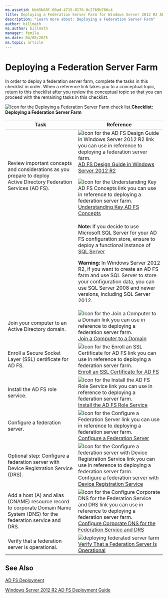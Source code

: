 ```yaml
---
ms.assetid: bbb5b68f-00ad-4715-8176-0c2769b706c4
title: Deploying a Federation Server Farm for Windows Server 2012 R2 AD FS
description: "Learn more about: Deploying a Federation Server Farm"
author: billmath
ms.author: billmath
manager: femila
ms.date: 04/08/2025
ms.topic: article
---
```


# Deploying a Federation Server Farm

In order to deploy a federation server farm, complete the tasks in this checklist in order. When a reference link takes you to a conceptual topic, return to this checklist after you review the conceptual topic so that you can proceed with the remaining tasks in this checklist.

![Icon for the Deploying a Federation Server Farm check list.](media/2b05dce3-938f-4168-9b8f-1f4398cbdb9b.gif)**Checklist: Deploying a Federation Server Farm**

|Task|Reference|
|--------|-------------|
|Review important concepts and considerations as you prepare to deploy Active Directory Federation Services \(AD FS\).|![Icon for the AD FS Design Guide in Windows Server 2012 R2 link you can use in reference to deploying a federation server farm.](media/faa393df-4856-4431-9eda-4f4e5be72a90.gif)[AD FS Design Guide in Windows Server 2012 R2](../../ad-fs/design/AD-FS-Design-Guide-in-Windows-Server-2012-R2.md)<p>![Icon for the Understanding Key AD FS Concepts link you can use in reference to deploying a federation server farm.](media/faa393df-4856-4431-9eda-4f4e5be72a90.gif)[Understanding Key AD FS Concepts](../../ad-fs/technical-reference/Understanding-Key-AD-FS-Concepts.md)|
|| **Note:** If you decide to use Microsoft SQL Server for your AD FS configuration store, ensure to deploy a functional instance of [SQL Server](/sql/sql-server/)<p>**Warning:** In Windows Server 2012 R2, if you want to create an AD FS farm and use SQL Server to store your configuration data, you can use SQL Server 2008 and newer versions, including SQL Server 2012.|
|Join your computer to an Active Directory domain.|![Icon for the Join a Computer to a Domain link you can use in reference to deploying a federation server farm.](media/faa393df-4856-4431-9eda-4f4e5be72a90.gif)[Join a Computer to a Domain](Join-a-Computer-to-a-Domain.md)|
|Enroll a Secure Socket Layer \(SSL\) certificate for AD FS.|![Icon for the Enroll an SSL Certificate for AD FS link you can use in reference to deploying a federation server farm.](media/bc6cea1a-1c6c-4124-8c8f-1df5adfe8c88.gif)[Enroll an SSL Certificate for AD FS](Enroll-an-SSL-Certificate-for-AD-FS.md)|
|Install the AD FS role service.|![Icon for the Install the AD FS Role Service link you can use in reference to deploying a federation server farm.](media/bc6cea1a-1c6c-4124-8c8f-1df5adfe8c88.gif)[Install the AD FS Role Service](Install-the-AD-FS-Role-Service.md)|
|Configure a federation server.|![Icon for the Configure a Federation Server link you can use in reference to deploying a federation server farm.](media/bc6cea1a-1c6c-4124-8c8f-1df5adfe8c88.gif)[Configure a Federation Server](Configure-a-Federation-Server.md)|
|Optional step: Configure a federation server with Device Registration Service \(DRS\).|![Icon for the Configure a federation server with Device Registration Service link you can use in reference to deploying a federation server farm.](media/faa393df-4856-4431-9eda-4f4e5be72a90.gif)[Configure a federation server with Device Registration Service](Configure-a-federation-server-with-Device-Registration-Service.md)|
|Add a host \(A\) and alias \(CNAME\) resource record to corporate Domain Name System \(DNS\) for the federation service and DRS.|![Icon for the Configure Corporate DNS for the Federation Service and DRS link you can use in reference to deploying a federation server farm.](media/faa393df-4856-4431-9eda-4f4e5be72a90.gif)[Configure Corporate DNS for the Federation Service and DRS](Configure-Corporate-DNS-for-the-Federation-Service-and-DRS.md)|
|Verify that a federation server is operational.|![deploying federated server farm](media/faa393df-4856-4431-9eda-4f4e5be72a90.gif)[Verify That a Federation Server Is Operational](Verify-That-a-Federation-Server-Is-Operational.md)|


## See Also
[AD FS Deployment](../../ad-fs/AD-FS-Deployment.md)

[Windows Server 2012 R2 AD FS Deployment Guide](../../ad-fs/deployment/Windows-Server-2012-R2-AD-FS-Deployment-Guide.md)
